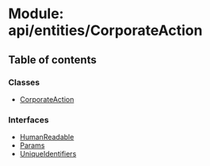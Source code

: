 # Module: api/entities/CorporateAction

## Table of contents

### Classes

- [CorporateAction](../wiki/api.entities.CorporateAction.CorporateAction)

### Interfaces

- [HumanReadable](../wiki/api.entities.CorporateAction.HumanReadable)
- [Params](../wiki/api.entities.CorporateAction.Params)
- [UniqueIdentifiers](../wiki/api.entities.CorporateAction.UniqueIdentifiers)
